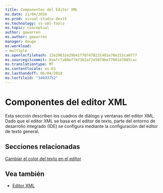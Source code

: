 ```yaml
---
title: Componentes del Editor XML
ms.date: 11/04/2016
ms.prod: visual-studio-dev15
ms.technology: vs-xml-tools
ms.topic: conceptual
author: gewarren
ms.author: gewarren
manager: douge
ms.workload:
- multiple
ms.openlocfilehash: 12e29632e29b41f707470231481e70e151ca6f77
ms.sourcegitcommit: 0aafcfa08ef74f162af2e5079be77061d7885cac
ms.translationtype: MT
ms.contentlocale: es-ES
ms.lasthandoff: 06/04/2018
ms.locfileid: "34693752"
---
```

# <a name="xml-editor-components"></a>Componentes del editor XML

Esta sección describen los cuadros de diálogo y ventanas del editor XML. Dado que el editor XML se basa en el editor de texto, parte del entorno de desarrollo integrado (IDE) se configura mediante la configuración del editor de texto general.

## <a name="related-sections"></a>Secciones relacionadas

[Cambiar el color del texto en el editor](../ide/quickstart-personalize-the-ide.md#change-text-color)

## <a name="see-also"></a>Vea también

- [Editor XML](../xml-tools/xml-editor.md)